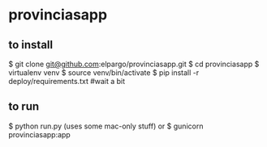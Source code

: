 provinciasapp
=============

to install
----------

$ git clone git@github.com:elpargo/provinciasapp.git
$ cd provinciasapp
$ virtualenv venv
$ source venv/bin/activate
$ pip install -r deploy/requirements.txt
#wait a bit

to run
------

$ python run.py (uses some mac-only stuff)
or 
$ gunicorn provinciasapp:app

